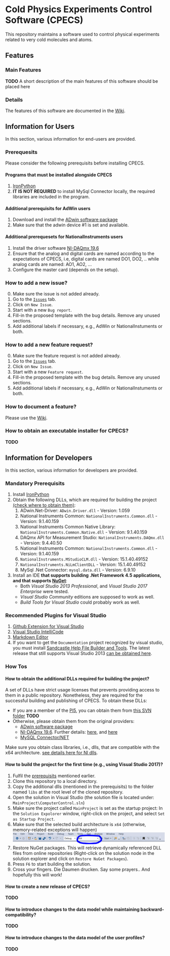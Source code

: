 # Cold Physics Experiments Control Software (CPECS)

This repository maintains a software used to control physical experiments related to very cold molecules and atoms.

## Features

### Main Features
__TODO__ A short description of the main features of this software should be placed here

### Details
The features of this software are documented in the [Wiki](https://github.com/coldphysics/software-control/wiki).

## Information for Users

In this section, various information for end-users are provided.

### Prerequesits
Please consider the following prerequisits before installing CPECS.

#### Programs that must be installed alongside CPECS
  1. [IronPython](https://github.com/IronLanguages/ironpython2/releases/download/ipy-2.7.9/IronPython-2.7.9.msi)
  2. __IT IS NOT REQUIRED__ to install MySql Connector locally, the required libraries are included in the program.

#### Additional prerequisits for AdWin users
  1. Download and install the [ADwin software package](https://www.adwin.de/us/download/cdrom.html)
  2. Make sure that the adwin device #1 is set and available.

#### Additional prerequesets for NationalInstruments users
  1. Install the driver software [NI-DAQmx 19.6](https://www.ni.com/en-us/support/downloads/drivers/download.ni-daqmx.html)
  2. Ensure that the analog and digital cards are named according to the expectations of CPECS, i.e, digital cards are named DO1, DO2, .. while 
     analog cards are named: AO1, AO2, ...
  3. Configure the master card (depends on the setup).

### How to add a new issue?
  0. Make sure the issue is not added already.
  1. Go to the [`Issues`](https://github.com/coldphysics/software-control/issues) tab.
  2. Click on `New Issue`.
  3. Start with a new `Bug report`.
  4. Fill-in the proposed template with the bug details. Remove any unused sections.
  5. Add additional labels if necessary, e.g., AdWin or NationalInstuments or both.
  
### How to add a new feature request?
  0. Make sure the feature request is not added already.
  1. Go to the [`Issues`](https://github.com/coldphysics/software-control/issues) tab.
  2. Click on `New Issue`.
  3. Start with a new `Feature request`.
  4. Fill-in the proposed template with the bug details. Remove any unused sections.
  5. Add additional labels if necessary, e.g., AdWin or NationalInstuments or both.
  
### How to document a feature?
Please use the [Wiki](https://github.com/coldphysics/software-control/wiki).

### How to obtain an executable installer for CPECS?
__TODO__
  
## Information for Developers

In this section, various information for developers are provided.

### Mandatory Prerequisits

  1. Install [IronPython](https://github.com/IronLanguages/ironpython2/releases/download/ipy-2.7.9/IronPython-2.7.9.msi)
  2. Obtain the following DLLs, which are required for building the project [(check where to obtain them)](#how-to-obtain-the-additional-dlls-required-for-building-the-project):
     1. ADwin.Net-Driver: `ADwin.Driver.dll` - Version: 1.059
     2. National Instruments Common: `NationalInstruments.Common.dll` - Version: 9.1.40.159
     3. National Instruments Common Native Library: ``NationalInstruments.Common.Native.dll`` - Version: 9.1.40.159
     4. DAQmx API for Measurement Studio: ``NationalInstruments.DAQmx.dll`` - Version: 9.4.40.50
     5. National Instruments Common: ``NationalInstruments.Common.dll`` - Version: 9.1.40.159
     6. ``NationalInstruments.MStudioCLM.dll`` - Version: 15.1.40.49152
     7. ``NationalInstruments.NiLmClientDLL`` - Version: 15.1.40.49152 
     8. MySql .Net Connector: ``mysql.data.dll`` - Version: 6.9.10
  3. Install an IDE __that supports building .Net Framework 4.5 applications, and that supports [NuGet](https://www.nuget.org/)__:
     - Both _Visual Studio 2013 Professional_, and _Visual Studio 2017 Enterprise_ were tested.
     - _Visual Studio Community_ editions are supposed to work as well.
     - _Build Tools for Visual Studio_ could probably work as well.

### Recommended Plugins for Visual Studio
  
  1. [Github Extension for Visual Studio](https://visualstudio.github.com/)
  2. [Visual Studio IntelliCode](https://marketplace.visualstudio.com/items?itemName=VisualStudioExptTeam.VSIntelliCode)
  3. [Markdown Editor](https://marketplace.visualstudio.com/items?itemName=MadsKristensen.MarkdownEditor)
  4. If you want to get the `Documentation` project recognized by visual studio, you must install [Sandcastle Help File Builder and Tools](https://github.com/EWSoftware/SHFB). The latest release that still supports Visual Studio 2013 [can be obtained here](https://github.com/EWSoftware/SHFB/releases/tag/v2017.1.28.0).


### How Tos

#### How to obtain the additional DLLs required for building the project?
A set of DLLs have strict usage licenses that prevents providing access to them in a public repository.
Nonetheless, they are required for the successful building and publishing of CPECS. To obtain these DLLs:
  - If you are a member of the [PI5](https://www.pi5.uni-stuttgart.de/), you can obtain them from [this SVN folder]() __TODO__
  - Otherwise, please obtain them from the original providers:
    - [ADwin software package](https://www.adwin.de/us/download/cdrom.html)
    - [NI-DAQmx 19.6](https://www.ni.com/en-us/support/downloads/drivers/download.ni-daqmx.html). Further details: [here](https://knowledge.ni.com/KnowledgeArticleDetails?id=kA00Z0000019Ma3SAE&l=en-US), and [here](https://www.ni.com/en-us/support/documentation/supplemental/13/national-instruments--net-support.html)
    - [MySQL Connector/NET](https://downloads.mysql.com/archives/get/p/6/file/mysql-connector-net-6.9.10-noinstall.zip)

Make sure you obtain class libraries, i.e., dlls, that are compatible with the x64 architecture. [see details here for NI dlls](http://zone.ni.com/reference/en-XX/help/370473J-01/ninetdaqmxfx40/netdaqmx64bitsupport/). 

#### How to build the project for the first time (e.g., using Visual Studio 2017)?
  1. Fulfil the [prerequisits](#prerequisits) mentioned earlier.
  2. Clone this repository to a local directory.
  3. Copy the additional dlls (mentioned in the prerequisits) to the folder named `libs` at the root level of the cloned repository.
  4. Open the solution in Visual Studio (the solution file is located under: `MainProject\ComputerControl.sln`)
  5. Make sure the project called `MainProject` is set as the startup project: In the `Solution Expolorer` window, right-click on the project, and select `Set as Startup Project`.
  6. Make sure that the selected build architecture is `x64` (otherwise, memory-related exceptions will happen) ![Architecture Selection](docs/architecture-selection.png)
  7. Restore NuGet packages. This will retrieve dynamically referenced DLL files from online repositories (Right-click on the solution node in the solution explorer and click on ``Restore NuGet Packages``).
  8. Press `F6` to start building the solution.
  9. Cross your fingers. Die Daumen drucken. Say some prayers.. And hopefully this will work!

#### How to create a new release of CPECS?
__TODO__

#### How to introduce changes to the data model while maintaining backward-compatibility?
__TODO__

#### How to introduce changes to the data model of the user profiles?
__TODO__

